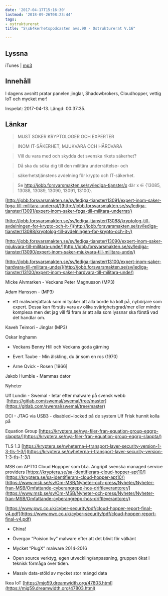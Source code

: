 ```yaml
---
date: '2017-04-17T15:16:30'
lastmod: '2018-09-26T08:23:44'
tags:
- ostrukturerat
title: "S\xE4kerhetspodcasten avs.90 - Ostrukturerat V.16"

---
```

## Lyssna

iTunes \| [mp3](http://traffic.libsyn.com/sakerhetspodcasten/Sakerhetspodcasten_2017-04-13_Ostrukt.mp3)

## Innehåll

I dagens avsnitt pratar panelen jinglar, Shadowbrokers, Cloudhopper, vettig IoT och mycket mer!

Inspelat: 2017-04-13. Längd: 00:37:35.

## Länkar

> MUST SÖKER KRYPTOLOGER OCH EXPERTER


> INOM IT-SÄKERHET, MJUKVARA OCH HÅRDVARA




> Vill du vara med och skydda det svenska rikets säkerhet?


> Då ska du söka dig till den militära underrättelse- och


> säkerhetstjänstens avdelning för krypto och IT-säkerhet.




> Se http://jobb.forsvarsmakten.se/sv/lediga-tjanster/x där x ∈ {13085, 13088, 13089,
13090, 13091, 13100}.




[http://jobb.forsvarsmakten.se/sv/lediga-tjanster/13091/expert-inom-saker-fpga-till-militara-underrat/](http://jobb.forsvarsmakten.se/sv/lediga-tjanster/13091/expert-inom-saker-fpga-till-militara-underrat/)

[http://jobb.forsvarsmakten.se/sv/lediga-tjanster/13088/kryptolog-till-avdelningen-for-krypto-och-it-/](http://jobb.forsvarsmakten.se/sv/lediga-tjanster/13088/kryptolog-till-avdelningen-for-krypto-och-it-/)

[http://jobb.forsvarsmakten.se/sv/lediga-tjanster/13090/expert-inom-saker-mjukvara-till-militara-unde/](http://jobb.forsvarsmakten.se/sv/lediga-tjanster/13090/expert-inom-saker-mjukvara-till-militara-unde/)

[http://jobb.forsvarsmakten.se/sv/lediga-tjanster/13100/expert-inom-saker-hardvara-till-militara-unde/](http://jobb.forsvarsmakten.se/sv/lediga-tjanster/13100/expert-inom-saker-hardvara-till-militara-unde/)



Micke Alvmarken - Veckans Peter Magnusson (MP3)



Adam Hansson - (MP3)

* ett malware/attack som ni tycker att alla borde ha koll på, nybörjare som expert.
Dessa kan förstås vara av olika svårighetsgrad/mer eller mindre komplexa men det
jag vill få fram är att alla som lyssnar ska förstå vad det handlar om.





Kaveh Teimori - Jinglar (MP3)



Oskar Inghamn

* Veckans Benny Hill och Veckans goda gärning

* Evert Taube - Min älskling, du är som en ros (1970)

* Arne Qvick - Rosen [1966]





Jakob Humble - Mammas dator



Nyheter

Ulf Lundin - Swemal - letar efter malware på svensk webb  [https://gitlab.com/swemal/swemal/tree/master](https://gitlab.com/swemal/swemal/tree/master)



DCI - JTAG via USB3 - disabled+locked på de system Ulf Frisk hunnit kolla på



Equation Group [https://kryptera.se/nya-filer-fran-equation-group-eqgrp-slappta/](https://kryptera.se/nya-filer-fran-equation-group-eqgrp-slappta/)



TLS 1.3 [https://kryptera.se/nyheterna-i-transport-layer-security-version-1-3-tls-1-3/](https://kryptera.se/nyheterna-i-transport-layer-security-version-1-3-tls-1-3/)



MSB om APT10 Cloud Hoppper som bl.a. Angripit svenska managed service providers [https://kryptera.se/sa-identifierars-cloud-hopper-apt10/](https://kryptera.se/sa-identifierars-cloud-hopper-apt10/)  [https://www.msb.se/sv/Om-MSB/Nyheter-och-press/Nyheter/Nyheter-fran-MSB/Omfattande-cyberangrepp-hos-driftleverantorer/](https://www.msb.se/sv/Om-MSB/Nyheter-och-press/Nyheter/Nyheter-fran-MSB/Omfattande-cyberangrepp-hos-driftleverantorer/)

[https://www.pwc.co.uk/cyber-security/pdf/cloud-hopper-report-final-v4.pdf](https://www.pwc.co.uk/cyber-security/pdf/cloud-hopper-report-final-v4.pdf)

* China!

* Övergav “Poision Ivy” malware efter att det blivit för välkänt

* Mycket “PlugX” malware 2014-2016

* Open source verktyg, egen utveckling/anpassning, gruppen ökat i teknisk förmåga över tiden.

* Massiv data-stöld av mycket stor mängd data





Ikea IoT [https://mjg59.dreamwidth.org/47803.html](https://mjg59.dreamwidth.org/47803.html)



